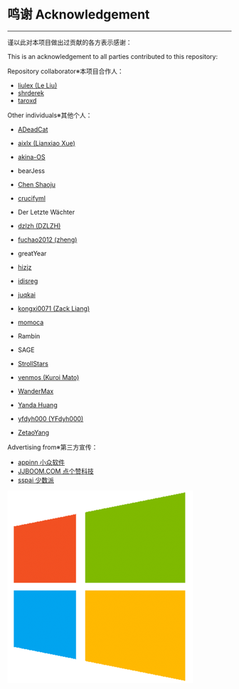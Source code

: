 # 鸣谢 Acknowledgement

---

谨以此对本项目做出过贡献的各方表示感谢：

This is an acknowledgement to all parties contributed to this repository:

Repository collaborator※本项目合作人：

* [liulex \(Le Liu\)](https://github.com/liulex)
* [shrderek](https://github.com/shrderek)
* [taroxd](https://github.com/taroxd)

Other individuals※其他个人：

* [ADeadCat](https://github.com/ADeadCat)

* [aixlx \(Lianxiao Xue\)](https://github.com/aixlx)

* [akina-OS](https://github.com/akina-OS)

* bearJess

* [Chen Shaoju](https://github.com/chenshaoju)

* [crucifyml](https://github.com/crucifyml)

* Der Letzte Wächter

* [dzlzh \(DZLZH\)](https://github.com/dzlzh)

* [fuchao2012 \(zheng\)](https://github.com/fuchao2012)

* greatYear

* [hizjz](https://github.com/hizjz)

* [idisreg](https://github.com/idisreg)

* [juqkai](https://github.com/juqkai)

* [kongxi0071 \(Zack Liang\)](https://github.com/kongxi0071)

* [momoca](https://github.com/momoca)

* Rambin

* SAGE

* [StrollStars](https://github.com/StrollStars)

* [venmos \(Kuroi Mato\)](https://github.com/venmos)

* [WanderMax](https://github.com/WanderMax)

* [Yanda Huang](https://github.com/yodahuang)

* [yfdyh000 \(YFdyh000\)](https://github.com/yfdyh000)

* [ZetaoYang](https://github.com/ZetaoYang)

Advertising from※第三方宣传：

* [appinn   小众软件](http://www.appinn.com/windows-apps-that-amaze-us/)
* [JJBOOM.COM   点个赞科技](http://wiki.jjboom.com/doku.php?id=专题策划:常用软件建议)
* [sspai   少数派](https://sspai.com/post/38866)

![](/assets/windows_logo.png)

